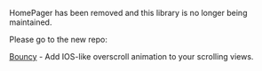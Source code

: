 HomePager has been removed and this library is no longer being maintained.

Please go to the new repo: 

[Bouncy](https://github.com/Valkriaine/bouncy) - Add IOS-like overscroll animation to your scrolling views.
